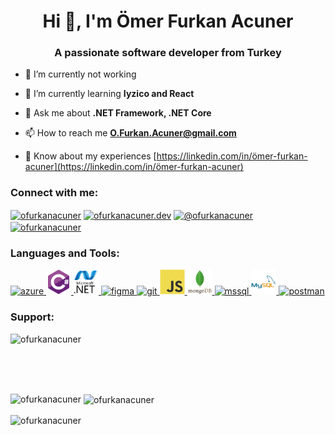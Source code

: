 <h1 align="center">Hi 👋, I'm Ömer Furkan Acuner</h1>
<h3 align="center">A passionate software developer from Turkey</h3>

- 🔭 I’m currently not working

- 🌱 I’m currently learning **Iyzico and React**

<!-- - 📝 I regularly write articles on [https://medium.com/@ofurkanacuner](https://medium.com/@ofurkanacuner)-->

- 💬 Ask me about **.NET Framework, .NET Core**

- 📫 How to reach me **O.Furkan.Acuner@gmail.com**

- 📄 Know about my experiences [https://linkedin.com/in/ömer-furkan-acuner](https://linkedin.com/in/ömer-furkan-acuner)

<h3 align="left">Connect with me:</h3>
<p align="left">
<a href="https://linkedin.com/in/ömer-furkan-acuner" target="blank"><img align="center" src="https://raw.githubusercontent.com/rahuldkjain/github-profile-readme-generator/master/src/images/icons/Social/linked-in-alt.svg" alt="ofurkanacuner" height="30" width="40" /></a>
<a href="https://instagram.com/ofurkanacuner" target="blank"><img align="center" src="https://raw.githubusercontent.com/rahuldkjain/github-profile-readme-generator/master/src/images/icons/Social/instagram.svg" alt="ofurkanacuner.dev" height="30" width="40" /></a>
<a href="https://medium.com/@ofurkanacuner" target="blank"><img align="center" src="https://raw.githubusercontent.com/rahuldkjain/github-profile-readme-generator/master/src/images/icons/Social/medium.svg" alt="@ofurkanacuner" height="30" width="40" /></a>
<a href="https://www.youtube.com/c/ofurkanacuner" target="blank"><img align="center" src="https://raw.githubusercontent.com/rahuldkjain/github-profile-readme-generator/master/src/images/icons/Social/youtube.svg" alt="̇ofurkanacuner" height="30" width="40" /></a>
</p>

<h3 align="left">Languages and Tools:</h3>
<p align="left"> <a href="https://azure.microsoft.com/en-in/" target="_blank"> <img src="https://www.vectorlogo.zone/logos/microsoft_azure/microsoft_azure-icon.svg" alt="azure" width="40" height="40"/> </a> <a href="https://www.w3schools.com/cs/" target="_blank"> <img src="https://raw.githubusercontent.com/devicons/devicon/master/icons/csharp/csharp-original.svg" alt="csharp" width="40" height="40"/> </a> <a href="https://dotnet.microsoft.com/" target="_blank"> <img src="https://raw.githubusercontent.com/devicons/devicon/master/icons/dot-net/dot-net-original-wordmark.svg" alt="dotnet" width="40" height="40"/> <a href="https://www.figma.com/" target="_blank"> <img src="https://www.vectorlogo.zone/logos/figma/figma-icon.svg" alt="figma" width="40" height="40"/> </a> <a href="https://git-scm.com/" target="_blank"> <img src="https://www.vectorlogo.zone/logos/git-scm/git-scm-icon.svg" alt="git" width="40" height="40"/> </a> <a href="https://developer.mozilla.org/en-US/docs/Web/JavaScript" target="_blank"> <img src="https://raw.githubusercontent.com/devicons/devicon/master/icons/javascript/javascript-original.svg" alt="javascript" width="40" height="40"/> </a> <a href="https://www.mongodb.com/" target="_blank"> <img src="https://raw.githubusercontent.com/devicons/devicon/master/icons/mongodb/mongodb-original-wordmark.svg" alt="mongodb" width="40" height="40"/> </a> <a href="https://www.microsoft.com/en-us/sql-server" target="_blank"> <img src="https://www.svgrepo.com/show/303229/microsoft-sql-server-logo.svg" alt="mssql" width="40" height="40"/> </a> <a href="https://www.mysql.com/" target="_blank"> <img src="https://raw.githubusercontent.com/devicons/devicon/master/icons/mysql/mysql-original-wordmark.svg" alt="mysql" width="40" height="40"/> <a href="https://postman.com" target="_blank"> <img src="https://www.vectorlogo.zone/logos/getpostman/getpostman-icon.svg" alt="postman" width="40" height="40"/> </a></p>

<h3 align="left">Support:</h3>
<p><a href="https://www.buymeacoffee.com/ofurkanacuner"> <img align="left" src="https://cdn.buymeacoffee.com/buttons/v2/default-yellow.png" height="75" width="250" alt="ofurkanacuner" /></a></p>


<br/>

<br/><br/><br/>

<p><img align="left" src="https://github-readme-stats.vercel.app/api/top-langs?username=ofurkanacuner&show_icons=true&locale=en&layout=compact" alt="ofurkanacuner" /></p>


<p>&nbsp;<img align="center" src="https://github-readme-stats.vercel.app/api?username=ofurkanacuner&show_icons=true&locale=en" alt="ofurkanacuner" /></p>



<p><img align="center" src="https://github-readme-streak-stats.herokuapp.com/?user=ofurkanacuner&" alt="ofurkanacuner" /></p>

